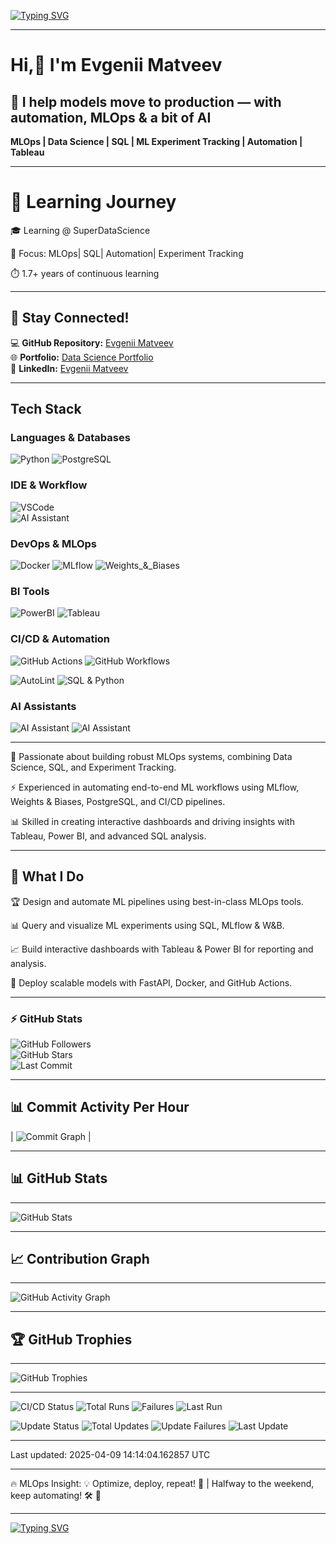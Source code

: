 [![Typing SVG](https://readme-typing-svg.herokuapp.com?color=%2336BCF7&size=24&center=true&vCenter=true&width=1200&lines=🚀+MLOps+Automation+%7C+AI+Ops+🔧;📊+SQL+for+ML+Experiments+🔍;⚡+Track+your+models+like+a+pro+🔥;🛠️+MLOps+%2B+CI%2FCD+%3D+💙;📡+Deploy+ML+models+with+FastAPI+🌐;📈+Monitor+metrics+with+W%26B+%7C+MLflow+🛠️;🐍+Python+%7C+R+%7C+PostgreSQL+for+Data+Science+📊;🦾+Automate+ML+Pipelines+with+GitHub+Actions+⚡;🔄+Data+Versioning+with+DVC+%7C+LakeFS+🌊;📦+Containerize+ML+Models+with+Docker+🐳;🔬+Hyperparameter+Tuning+with+W%26B+Sweeps+🎯;🤖+Deploy+AI+Chatbots+using+LLMs+🛠️;💾+Feature+Engineering+for+ML+Success+🚀;🛡️+Secure+ML+Pipelines+with+MLOps+Best+Practices+🔒;📜+Automate+SQL+Queries+for+MLflow+Tracking+⏳;💡+Optimize+ML+Experiments+with+Bayesian+Tuning+🎯;🖥️+Build+Interactive+Dashboards+in+Tableau+%7C+Power+BI+📊;🎭+Track+and+Compare+Models+with+Experiment+Versioning+📈;⚙️+CI%2FCD+%7C+Docker+%7C+FastAPI+for+ML+Deployment+🚀;🌍+Make+your+ML+models+reproducible+with+MLflow+🌐;📊+Analyze+ML+Experiments+using+SQL+Queries+🔍;🛠️+Refactor+your+ML+Code+for+Scalability+🔧;🔬+ML+Research+meets+Production+🚀;🌟+MLOps+is+the+Future+of+AI+⚡;🤝+Collaborate+on+ML+Projects+with+Versioning+📌;🎯+Hyperparameter+Optimization+Done+Right+🚀;💡+Stay+ahead+in+ML+with+Automation+🤖;💥+Debug+ML+Pipelines+like+a+pro+🛠️;⚡+Parallel+Training+%7C+Optimize+Compute+Resources+⚙️;📡+Deploy+AI+models+at+scale+🌍;🛠️+Fine-tune+LLMs+with+Advanced+Methods+🤖;📜+Efficient+Data+Engineering+for+ML+📊;🛠️+Model+Inference+Optimization+🚀;🧠+Experiment+Tracking+%7C+MLflow+%7C+W%26B+⚡;🔍+Explainability+%26+Interpretability+in+ML+📖;🔒+Secure+Data+Pipelines+in+AI+🏗️;🖥️+Advanced+Data+Visualization+Techniques+📊;📡+Streamline+ML+Lifecycle+with+MLOps+⚙️;🔧+Data+Science+Infrastructure+Best+Practices+🛠️;🔄+Automate+ML+Testing+%26+Validation+✅;📊+Big+Data+for+Machine+Learning+📡;📜+Data+Governance+in+AI+%7C+Best+Practices+🔒;🔬+Model+Drift+Detection+%26+Retraining+⚡;🎯+Ensemble+Learning+%7C+Stacking+%26+Boosting+🚀;🦾+AI+Scaling+%7C+Edge+AI+Deployment+🌍;💾+Data+Pipeline+Automation+for+AI+📡;📊+Graph+Databases+for+ML+%7C+Knowledge+Graphs+🌐;⚡+AutoML+%7C+Hyperparameter+Search+Automation+🚀;🔬+Generative+AI+%7C+Diffusion+Models+%7C+GANs+🤖)](https://git.io/typing-svg)

---

#  Hi,👋 I'm Evgenii Matveev  
## 🔧 I  help models move to production — with automation, MLOps & a bit of AI
**MLOps | Data Science | SQL | ML Experiment Tracking | Automation | Tableau** 


---
# 📘 Learning Journey
🎓 Learning @ SuperDataScience

🧠 Focus: MLOps| SQL| Automation| Experiment Tracking 

⏱️ 1.7+ years of continuous learning 


---

## 📢 Stay Connected!  
💻 **GitHub Repository:** [Evgenii Matveev](https://github.com/evgeniimatveev)  
🌐 **Portfolio:** [Data Science Portfolio](https://www.datascienceportfol.io/evgeniimatveevusa)  
📌 **LinkedIn:** [Evgenii Matveev](https://www.linkedin.com/in/evgenii-matveev-510926276/)  

---
## Tech Stack

### Languages & Databases
![Python](https://img.shields.io/badge/Python-3776AB?style=for-the-badge&logo=python&logoColor=white)
![PostgreSQL](https://img.shields.io/badge/PostgreSQL-4169E1?style=for-the-badge&logo=postgresql&logoColor=white)

### IDE & Workflow  
![VSCode](https://img.shields.io/badge/VSCode-007ACC?style=for-the-badge&logo=visualstudiocode&logoColor=white)  
![AI Assistant](https://img.shields.io/badge/AI_ASSISTANT-Cursor-C0C0C0?style=for-the-badge&logo=cursor&logoColor=000000)

### DevOps & MLOps
![Docker](https://img.shields.io/badge/Docker-2496ED?style=for-the-badge&logo=docker&logoColor=white)
![MLflow](https://img.shields.io/badge/MLflow-0194E2?style=for-the-badge&logo=mlflow&logoColor=white)
![Weights_&_Biases](https://img.shields.io/badge/Weights_&_Biases-FFBE00?style=for-the-badge&logo=weightsandbiases&logoColor=black)

### BI Tools
![PowerBI](https://img.shields.io/badge/PowerBI-F2C811?style=for-the-badge&logo=powerbi&logoColor=black)
![Tableau](https://img.shields.io/badge/Tableau-E97627?style=for-the-badge&logo=tableau&logoColor=white)


### CI/CD & Automation

![GitHub Actions](https://img.shields.io/badge/GitHub_Actions-AUTOMATION-2088FF?style=for-the-badge&logo=githubactions&logoColor=white)
![GitHub Workflows](https://img.shields.io/badge/GitHub_Workflows-CI/CD-2088FF?style=for-the-badge&logo=github&logoColor=white)

![AutoLint](https://img.shields.io/badge/AutoLint-grey?style=for-the-badge&logo=github&logoColor=white)
![SQL & Python](https://img.shields.io/badge/SQL_&_Python-2088FF?style=for-the-badge)

### AI Assistants
![AI Assistant](https://img.shields.io/badge/AI_ASSISTANT-ChatGPT-00A67E?style=for-the-badge&logo=openai&logoColor=white)
![AI Assistant](https://img.shields.io/badge/AI_ASSISTANT-DeepSeek-1DA1F2?style=for-the-badge&logo=ai&logoColor=white)


---

🔬 Passionate about building robust MLOps systems, combining Data Science, SQL, and Experiment Tracking.

⚡ Experienced in automating end-to-end ML workflows using MLflow, Weights & Biases, PostgreSQL, and CI/CD pipelines.

📊 Skilled in creating interactive dashboards and driving insights with Tableau, Power BI, and advanced SQL analysis.

---
## 📌 **What I Do**
🏆 Design and automate ML pipelines using best-in-class MLOps tools.

📊 Query and visualize ML experiments using SQL, MLflow & W&B.

📈 Build interactive dashboards with Tableau & Power BI for reporting and analysis.

🚀 Deploy scalable models with FastAPI, Docker, and GitHub Actions.

---

### ⚡ GitHub Stats  
![GitHub Followers](https://img.shields.io/github/followers/evgeniimatveev?color=blue&logo=github&style=for-the-badge)  
![GitHub Stars](https://img.shields.io/github/stars/evgeniimatveev?affiliations=OWNER&color=yellow&logo=github&style=for-the-badge)  
![Last Commit](https://img.shields.io/github/last-commit/evgeniimatveev/evgeniimatveev?color=red&style=for-the-badge)  

---

## 📊 **Commit Activity Per Hour**  

| ![Commit Graph](https://github-profile-summary-cards.vercel.app/api/cards/productive-time?username=evgeniimatveev&theme=blueberry) |  

---

## 📊 **GitHub Stats**  

---

![GitHub Stats](https://github-readme-stats.vercel.app/api?username=evgeniimatveev&show_icons=true&theme=blueberry&cache_seconds=21600)

---

## 📈 **Contribution Graph**  

---

![GitHub Activity Graph](https://github-readme-activity-graph.vercel.app/graph?username=evgeniimatveev&theme=react-dark)

---
## 🏆 **GitHub Trophies**  

---

![GitHub Trophies](https://github-profile-trophy.vercel.app/?username=evgeniimatveev&theme=onedark&no-frame=true&margin-w=10)

---

![CI/CD Status](https://github.com/evgeniimatveev/evgeniimatveev/actions/workflows/blank.yml/badge.svg)
![Total Runs](https://img.shields.io/github/actions/workflow/status/evgeniimatveev/evgeniimatveev/blank.yml?label=Total%20Runs&color=brightgreen)
![Failures](https://img.shields.io/github/actions/workflow/status/evgeniimatveev/evgeniimatveev/blank.yml?label=Failures&color=red)
![Last Run](https://img.shields.io/github/last-commit/evgeniimatveev/evgeniimatveev/main?label=Last%20CI/CD%20Run&color=blue)

![Update Status](https://github.com/evgeniimatveev/evgeniimatveev/actions/workflows/update_readme.yml/badge.svg)
![Total Updates](https://img.shields.io/github/actions/workflow/status/evgeniimatveev/evgeniimatveev/update_readme.yml?label=Total%20Updates&color=yellow)
![Update Failures](https://img.shields.io/github/actions/workflow/status/evgeniimatveev/evgeniimatveev/update_readme.yml?label=Failures&color=red)
![Last Update](https://img.shields.io/github/last-commit/evgeniimatveev/evgeniimatveev/main?label=Last%20Update&color=blue)


---


Last updated: 2025-04-09 14:14:04.162857 UTC

---

🔥 MLOps Insight: 💡 Optimize, deploy, repeat! 🔄 | Halfway to the weekend, keep automating! 🛠️ 🚀

---


[![Typing SVG](https://readme-typing-svg.herokuapp.com?color=%2336BCF7&size=24&center=true&vCenter=true&width=1200&lines=🚀+MLOps+Automation+%7C+AI+Ops+🔧;📊+SQL+for+ML+Experiments+🔍;⚡+Track+your+models+like+a+pro+🔥;🛠️+MLOps+%2B+CI%2FCD+%3D+💙;📡+Deploy+ML+models+with+FastAPI+🌐;📈+Monitor+metrics+with+W%26B+%7C+MLflow+🛠️;🐍+Python+%7C+R+%7C+PostgreSQL+for+Data+Science+📊;🦾+Automate+ML+Pipelines+with+GitHub+Actions+⚡;🔄+Data+Versioning+with+DVC+%7C+LakeFS+🌊;📦+Containerize+ML+Models+with+Docker+🐳;🔬+Hyperparameter+Tuning+with+W%26B+Sweeps+🎯;🤖+Deploy+AI+Chatbots+using+LLMs+🛠️;💾+Feature+Engineering+for+ML+Success+🚀;🛡️+Secure+ML+Pipelines+with+MLOps+Best+Practices+🔒;📜+Automate+SQL+Queries+for+MLflow+Tracking+⏳;💡+Optimize+ML+Experiments+with+Bayesian+Tuning+🎯;🖥️+Build+Interactive+Dashboards+in+Tableau+%7C+Power+BI+📊;🎭+Track+and+Compare+Models+with+Experiment+Versioning+📈;⚙️+CI%2FCD+%7C+Docker+%7C+FastAPI+for+ML+Deployment+🚀;🌍+Make+your+ML+models+reproducible+with+MLflow+🌐;📊+Analyze+ML+Experiments+using+SQL+Queries+🔍;🛠️+Refactor+your+ML+Code+for+Scalability+🔧;🔬+ML+Research+meets+Production+🚀;🌟+MLOps+is+the+Future+of+AI+⚡;🤝+Collaborate+on+ML+Projects+with+Versioning+📌;🎯+Hyperparameter+Optimization+Done+Right+🚀;💡+Stay+ahead+in+ML+with+Automation+🤖;💥+Debug+ML+Pipelines+like+a+pro+🛠️;⚡+Parallel+Training+%7C+Optimize+Compute+Resources+⚙️;📡+Deploy+AI+models+at+scale+🌍;🛠️+Fine-tune+LLMs+with+Advanced+Methods+🤖;📜+Efficient+Data+Engineering+for+ML+📊;🛠️+Model+Inference+Optimization+🚀;🧠+Experiment+Tracking+%7C+MLflow+%7C+W%26B+⚡;🔍+Explainability+%26+Interpretability+in+ML+📖;🔒+Secure+Data+Pipelines+in+AI+🏗️;🖥️+Advanced+Data+Visualization+Techniques+📊;📡+Streamline+ML+Lifecycle+with+MLOps+⚙️;🔧+Data+Science+Infrastructure+Best+Practices+🛠️;🔄+Automate+ML+Testing+%26+Validation+✅;📊+Big+Data+for+Machine+Learning+📡;📜+Data+Governance+in+AI+%7C+Best+Practices+🔒;🔬+Model+Drift+Detection+%26+Retraining+⚡;🎯+Ensemble+Learning+%7C+Stacking+%26+Boosting+🚀;🦾+AI+Scaling+%7C+Edge+AI+Deployment+🌍;💾+Data+Pipeline+Automation+for+AI+📡;📊+Graph+Databases+for+ML+%7C+Knowledge+Graphs+🌐;⚡+AutoML+%7C+Hyperparameter+Search+Automation+🚀;🔬+Generative+AI+%7C+Diffusion+Models+%7C+GANs+🤖)](https://git.io/typing-svg)


